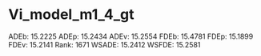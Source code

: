 # Vi_model_m1_4_gt

ADEb: 15.2225
ADEp: 15.2434
ADEv: 15.2554
FDEb: 15.4781
FDEp: 15.1899
FDEv: 15.2141
Rank: 1671
WSADE: 15.2412
WSFDE: 15.2581